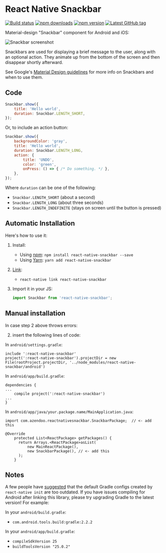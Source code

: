 # React Native Snackbar

[![Build status](https://travis-ci.org/cooperka/react-native-snackbar.svg?branch=master)](https://travis-ci.org/cooperka/react-native-snackbar)
[![npm downloads](https://img.shields.io/npm/dm/react-native-snackbar.svg)](https://www.npmjs.com/package/react-native-snackbar)
[![npm version](https://img.shields.io/npm/v/react-native-snackbar.svg)](https://www.npmjs.com/package/react-native-snackbar)
[![Latest GitHub tag](https://img.shields.io/github/tag/cooperka/react-native-snackbar.svg)](https://github.com/cooperka/react-native-snackbar)

Material-design "Snackbar" component for Android and iOS:

![Snackbar screenshot](example/screenshots/snackbar.png)

Snackbars are used for displaying a brief message to the user, along with an optional action.
They animate up from the bottom of the screen and then disappear shortly afterward.

See Google's [Material Design guidelines](https://material.io/guidelines/components/snackbars-toasts.html) for more info on Snackbars
and when to use them.

## Code

```js
Snackbar.show({
    title: 'Hello world',
    duration: Snackbar.LENGTH_SHORT,
});
```

Or, to include an action button:

```js
Snackbar.show({
    backgroundColor: 'gray',
    title: 'Hello world',
    duration: Snackbar.LENGTH_LONG,
    action: {
        title: 'UNDO',
        color: 'green',
        onPress: () => { /* Do something. */ },
    },
});
```

Where `duration` can be one of the following:

- `Snackbar.LENGTH_SHORT` (about a second)
- `Snackbar.LENGTH_LONG` (about three seconds)
- `Snackbar.LENGTH_INDEFINITE` (stays on screen until the button is pressed)

## Automatic Installation

Here's how to use it:

1. Install:
    - Using [npm](https://www.npmjs.com/#getting-started): `npm install react-native-snackbar --save`
    - Using [Yarn](https://yarnpkg.com/): `yarn add react-native-snackbar`

2. [Link](https://facebook.github.io/react-native/docs/linking-libraries-ios.html):
    - `react-native link react-native-snackbar`

3. Import it in your JS:

    ```js
    import Snackbar from 'react-native-snackbar';
    ```
## Manual installation

In case step 2 above throws errors:

2. insert the following lines of code:

In `android/settings.gradle`:
```
include ':react-native-snackbar'
project(':react-native-snackbar').projectDir = new File(rootProject.projectDir, '../node_modules/react-native-snackbar/android')
```

In `android/app/build.gradle`:

```
dependencies {
...
    compile project(':react-native-snackbar')
...
}
```
In `android/app/java/your.package.name/MainApplication.java`:

```
import com.azendoo.reactnativesnackbar.SnackbarPackage;  // <- add this

@Override
    protected List<ReactPackage> getPackages() {
      return Arrays.<ReactPackage>asList(
          new MainReactPackage(),
          new SnackbarPackage(), // <- add this
      );
    }
```

## Notes

A few people have [suggested](https://github.com/cooperka/react-native-snackbar/issues/2)
that the default Gradle configs created by `react-native init` are too outdated.
If you have issues compiling for Android after linking this library,
please try upgrading Gradle to the latest version! For example:

In your `android/build.gradle`:

- `com.android.tools.build:gradle:2.2.2`

In your `android/app/build.gradle`:

- `compileSdkVersion 25`
- `buildToolsVersion "25.0.2"`

